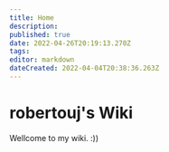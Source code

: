 ```yaml
---
title: Home
description: 
published: true
date: 2022-04-26T20:19:13.270Z
tags: 
editor: markdown
dateCreated: 2022-04-04T20:38:36.263Z
---
```


# robertouj's Wiki

Wellcome to my wiki. :))